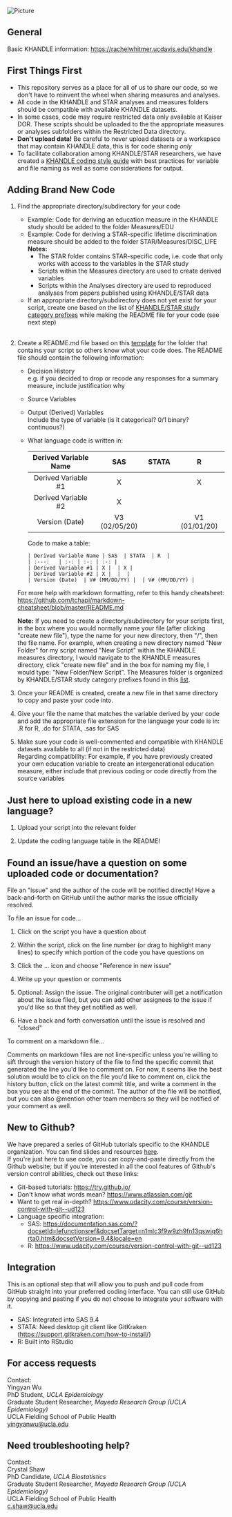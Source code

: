 ![Picture](https://lh3.googleusercontent.com/A6qdMRZqcRQg9ooQl_pAmbKn_dM660Kyljj3gZxa8mSiUGQTwyKO2GEye1u1O1sUWwQhpT-j8pSC1ThT0y7sHLIBrkiSgg8RtmMP4qW_mbBxT9whk1aZzMw_bu1GGNxl5Lg_RINiFXOxGYQanYcgwNIAaO5rAjLWEOVY2CjgRzx90mTqd2dve_btYv648i6DxtSWt7nqakk7f8vGd59UhEb0BleGnKAnFTiXaLkVHbOB64_CZsbnqqh6ttX2-ivV82zTqlQTJ_UxXDk_nALt32ROy-sZU9HBzaspdYNpB7Y66MuG-5elciqRkWFlBAmtxloObkIkHav4ccMMvfP_3BfwlSaR3Wxc6V2eqZ_oFWj3UbvOfaG52FQTD9eGmlIBdjtoRvDoxaFCRlKUS_-7l2MbVsZ3wjkST5Oj46Hm_L3piZEMLUmuZ2xkuvMvaprBwmIgKmhkJ0G6Ii4etvnDPmbdNXw1Qysx2H2lURVRkcAHm9WPZSC9wI_CcnIKIGncNdt-Dd5wRPKMACCW7F0veycjtRHTM8FYPuxnyA7qOaspTT8NjSEZecSPpXNxHk-NIauqbQJ3jJYmBorzI8ha1JNWHC9Y8sRCsxrzWCe3HkBILSxH8d7fixY9PIxDFMNyki_iTebDP2vzTFH7xDMmK8sIof7bI7Lgd1_o4saQ3cMOlZLexBw3PAlFDPG1XXrO29uE3Cea1yHqznd64IOW7m9g1OUra6Ie2wrZs4CzeS0CbXInuQ=w705-h166-no)

## General
Basic KHANDLE information: https://rachelwhitmer.ucdavis.edu/khandle

## First Things First
* This repository serves as a place for all of us to share our code, so we don't have to reinvent the wheel when sharing measures and analyses.
* All code in the KHANDLE and STAR analyses and measures folders should be compatible with available KHANDLE datasets.
* In some cases, code may require restricted data only available at Kaiser DOR. These scripts should be uploaded to the the appropriate measures or analyses subfolders within the Restricted Data directory. 
* **Don't upload data!** Be careful to never upload datasets or a workspace that may contain KHANDLE data, this is for code sharing _only_
* To facilitate collaboration among KHANDLE/STAR researchers, we have created a [KHANDLE coding style guide](KHANDLE_style_guide.md) with best practices for variable and file naming as well as some considerations for output.

## Adding Brand New Code
1. Find the appropriate directory/subdirectory for your code
   * Example:  Code for deriving an education measure in the KHANDLE study should be added to the folder Measures/EDU
   * Example:  Code for deriving a STAR-specific lifetime discrimination measure should be added to the folder STAR/Measures/DISC_LIFE <br> 
   **Notes:**  
     * The STAR folder contains STAR-specific code, i.e. code that only works with access to the variables in the STAR study
     * Scripts within the Measures directory are used to create derived variables
     * Scripts within the Analyses directory are used to reproduced analyses from papers published using KHANDLE/STAR data
   * If an appropriate directory/subdirectory does not yet exist for your script, create one based on the list of [KHANDLE/STAR study category prefixes](prefix_list.md) while making the README file for your code (see next step)
   <br>
2. Create a README.md file based on this [template](example_README_template.md) for the folder that contains your script so others know what your code does.  The README file should contain the following information: 
   * Decision History<br>
     e.g. if you decided to drop or recode any responses for a summary measure, include justification why
   * Source Variables
   * Output (Derived) Variables<br>
  	  Include the type of variable (is it categorical? 0/1 binary? continuous?)
   * What language code is written in:
     
      | Derived Variable Name | SAS  | STATA  | R  |
      | :---:   | :-: | :-: | :-: |
      | Derived Variable #1 | X |  | X |
      | Derived Variable #2 | X |  |  |
      | Version (Date)  | V3 (02/05/20) |  | V1 (01/01/20) |
    
      Code to make a table:
      ```
      | Derived Variable Name | SAS  | STATA  | R  |
      | :---:   | :-: | :-: | :-: |
      | Derived Variable #1 | X |  | X |
      | Derived Variable #2 | X |  |  |
      | Version (Date)  | V# (MM/DD/YY) |  | V# (MM/DD/YY) |
  
    For more help with markdown formatting, refer to this handy cheatsheet:  
    https://github.com/tchapi/markdown-cheatsheet/blob/master/README.md
    
    **Note:** If you need to create a directory/subdirectory for your scripts first, in the box where you would normally name your file (after clicking "create new file"), type the name for your new directory, then "/", then the file name.  For example, when creating a new directory named "New Folder" for my script named "New Script" within the KHANDLE measures directory, I would navigate to the KHANDLE measures directory, click "create new file" and in the box for naming my file, I would type: "New Folder/New Script". The Measures folder is organized by KHANDLE/STAR study category prefixes found in this [list](prefix_list.md).
  
  3. Once your README is created, create a new file in that same directory to copy and paste your code into.
  
  4. Give your file the name that matches the variable derived by your code and add the appropriate file extension for the language your code is in: .R for R, .do for STATA, .sas for SAS

  5. Make sure your code is well-commented and compatible with KHANDLE datasets available to all (if not in the restricted data)<br>
      Regarding compatibility: For example, if you have previously created your own education variable to create an intergenerational education measure, either include that previous coding or code directly from the source variables

## Just here to upload existing code in a new language?
  1. Upload your script into the relevant folder 
  
  2. Update the coding language table in the README!

## Found an issue/have a question on some uploaded code or documentation?
File an "issue" and the author of the code will be notified directly!  Have a back-and-forth on GitHub until the author marks the issue officially resolved.  

To file an issue for code...

  1. Click on the script you have a question about
  
  2. Within the script, click on the line number (or drag to highlight many lines) to specify which portion of the code you have questions on
  
  3. Click the ... icon and choose "Reference in new issue"
  
  4. Write up your question or comments
  
  5. Optional:  Assign the issue.  The original contributer will get a notification about the issue filed, but you can add other assignees to the issue if you'd like so that they get notified as well.
  
  6. Have a back and forth conversation until the issue is resolved and "closed"

To comment on a markdown file...<br> 

Comments on markdown files are not line-specific unless you're willing to sift through the version history of the file to find the specific commit that generated the line you'd like to comment on.  For now, it seems like the best solution would be to click on the file you'd like to comment on, click the history button, click on the latest commit title, and write a comment in the box you see at the end of the commit.  The author of the file will be notified, but you can also @mention other team members so they will be notified of your comment as well.

## New to Github?
We have prepared a series of GitHub tutorials specific to the KHANDLE organization. You can find slides and resources [here](https://drive.google.com/drive/folders/1WPClgefMWRWZ7bnCJgEsAAJ70gPYmfyx?usp=sharing).  
If you're just here to use code, you can copy-and-paste directly from the Github website; but if you're interested in all the cool features of Github's version control abilities, check out these links:
* Git-based tutorials: https://try.github.io/
* Don't know what words mean? https://www.atlassian.com/git
* Want to get real in-depth? https://www.udacity.com/course/version-control-with-git--ud123
* Language specific integration:
  * SAS: https://documentation.sas.com/?docsetId=lefunctionsref&docsetTarget=n1mlc3f9w9zh9fn13qswiq6hrta0.htm&docsetVersion=9.4&locale=en
  * R: https://www.udacity.com/course/version-control-with-git--ud123

## Integration
This is an optional step that will allow you to push and pull code from GitHub straight into your preferred coding interface.  You can still use GitHub by copying and pasting if you do not choose to integrate your software with it.
* SAS:  Integrated into SAS 9.4
* STATA:  Need desktop git client like GitKraken (https://support.gitkraken.com/how-to-install/)
* R:  Built into RStudio

## For access requests
Contact:<br>
Yingyan Wu<br>
PhD Student, *UCLA Epidemiology*<br>
Graduate Student Researcher, *Mayeda Research Group (UCLA Epidemiology)*<br>
UCLA Fielding School of Public Health<br>
yingyanwu@ucla.edu

## Need troubleshooting help?
Contact:<br>
Crystal Shaw<br>
PhD Candidate, *UCLA Biostatistics*<br>
Graduate Student Researcher, *Mayeda Research Group (UCLA Epidemiology)*<br>
UCLA Fielding School of Public Health<br>
c.shaw@ucla.edu

